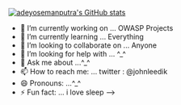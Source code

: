 [![adeyosemanputra's GitHub stats](https://github-readme-stats.vercel.app/api?username=adeyosemanputra&show_icons=true&theme=radical)](https://github.com/anuraghazra/github-readme-stats)


- 🔭 I’m currently working on ... OWASP Projects
- 🌱 I’m currently learning ... Everything
- 👯 I’m looking to collaborate on ... Anyone
- 🤔 I’m looking for help with ... ^_^
- 💬 Ask me about ...^_^
- 📫 How to reach me: ... twitter : @johnleedik
- 😄 Pronouns: ...^_^
- ⚡ Fun fact: ... i love sleep
-->
